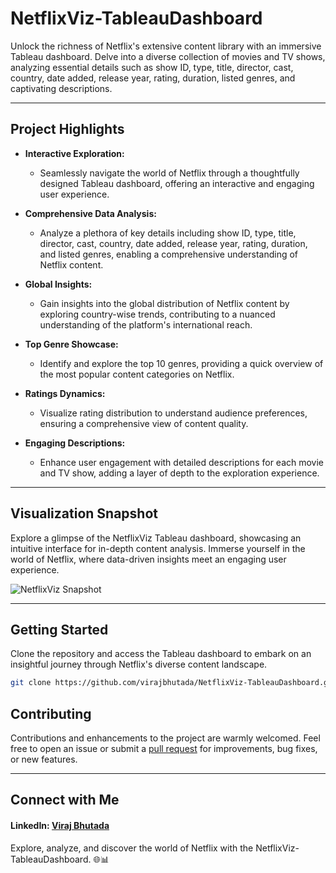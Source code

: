 # NetflixViz-TableauDashboard

Unlock the richness of Netflix's extensive content library with an immersive Tableau dashboard. Delve into a diverse collection of movies and TV shows, analyzing essential details such as show ID, type, title, director, cast, country, date added, release year, rating, duration, listed genres, and captivating descriptions.

---

## Project Highlights

- **Interactive Exploration:**
  - Seamlessly navigate the world of Netflix through a thoughtfully designed Tableau dashboard, offering an interactive and engaging user experience.

- **Comprehensive Data Analysis:**
  - Analyze a plethora of key details including show ID, type, title, director, cast, country, date added, release year, rating, duration, and listed genres, enabling a comprehensive understanding of Netflix 
    content.

- **Global Insights:**
  - Gain insights into the global distribution of Netflix content by exploring country-wise trends, contributing to a nuanced understanding of the platform's international reach.

- **Top Genre Showcase:**
  - Identify and explore the top 10 genres, providing a quick overview of the most popular content categories on Netflix.

- **Ratings Dynamics:**
  - Visualize rating distribution to understand audience preferences, ensuring a comprehensive view of content quality.

- **Engaging Descriptions:**
  - Enhance user engagement with detailed descriptions for each movie and TV show, adding a layer of depth to the exploration experience.

---

## Visualization Snapshot

Explore a glimpse of the NetflixViz Tableau dashboard, showcasing an intuitive interface for in-depth content analysis. Immerse yourself in the world of Netflix, where data-driven insights meet an engaging user experience.

![NetflixViz Snapshot](https://github.com/virajbhutada/NetflixViz-TableauDashboard/assets/143819712/849fdfbe-3e0a-4cc1-94dc-f1cefc86dd60)

---

## Getting Started

Clone the repository and access the Tableau dashboard to embark on an insightful journey through Netflix's diverse content landscape.

```bash
git clone https://github.com/virajbhutada/NetflixViz-TableauDashboard.git
```

## Contributing

Contributions and enhancements to the project are warmly welcomed. Feel free to open an issue or submit a [pull request](https://github.com/virajbhutada/NetflixViz-TableauDashboard/pulls) for improvements, bug fixes, or new features.

---

## Connect with Me

#### LinkedIn: [Viraj Bhutada](https://www.linkedin.com/in/virajbhutada/)

Explore, analyze, and discover the world of Netflix with the NetflixViz-TableauDashboard. 🌐📊
